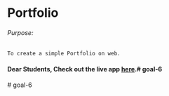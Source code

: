 # Portfolio

###### Purpose:
    To create a simple Portfolio on web.

#### Dear Students, Check out the live app [here](http://203.193.173.125/buildriseshine/design/portfolio).#   g o a l - 6  
 #   g o a l - 6  
 